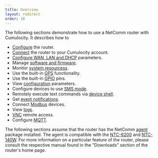 ```yaml
---
title: Overview
layout: redirect
order: 10
---
```


The following sections demonstrate how to use a NetComm router with Cumulocity. It describes how to

* [Configure](#configure) the router.
* [Connect](#connect) the router to your Cumulocity account.
* [Configure WAN, LAN and DHCP](#network) parameters.
* Manage [software and firmware](#software).
* Monitor [system resourcess](#system).
* Use the built-in [GPS](#gps) functionality.
* Use the built-in [GPIO](#gpio) pins.
* View [configuration](#rdb) parameters.
* Configure devices to use [SMS mode](#sms_mode).
* Remotely execute text commands via [device shell](#shell).
* Get [event notifications](#notifications).
* Connect [Modbus](#modbus) devices.
* View [logs](#logs).
* [VNC](#vnc) remote access.
* Configure [MQTT](#mqtt).

The following sections assume that the router has the NetComm [agent](/guides/devices/netcomm-release) package installed. The agent is compatible with the [NTC-6200](http://www.netcommwireless.com/product/m2m/ntc-6200) and [NTC-140W](http://www.netcommwireless.com/product/4g-wifi-m2m-router). For more information on a particular feature of the router, please consult the respective manual found in the "Downloads" section of the router's home page.

